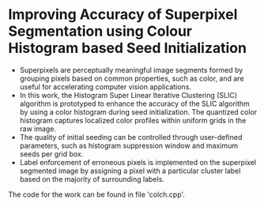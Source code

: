 # Improving Accuracy of Superpixel Segmentation using Colour Histogram based Seed Initialization
- Superpixels are perceptually meaningful image segments formed by grouping pixels based on common properties, such as color, and are useful for accelerating computer vision applications.
- In this work, the Histogram Super Linear Iterative Clustering (SLIC) algorithm is prototyped to enhance the accuracy of the SLIC algorithm by using a color histogram during seed initialization. The quantized color histogram captures localized color profiles within uniform grids in the raw image.
- The quality of initial seeding can be controlled through user-defined parameters, such as histogram suppression window and maximum seeds per grid box.
- Label enforcement of erroneous pixels is implemented on the superpixel segmented image by assigning a pixel with a particular cluster label based on the majority of surrounding labels.

The code for the work can be found in file 'colch.cpp'.

